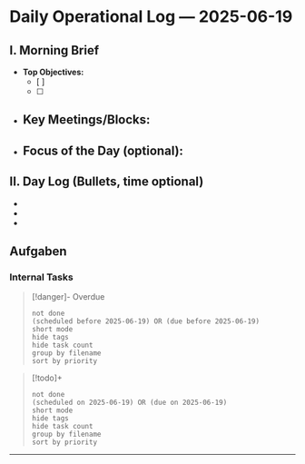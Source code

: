 
# Daily Operational Log — 2025-06-19

## I. Morning Brief

- **Top Objectives:**
  - [ ]
  - [ ]
- **Key Meetings/Blocks:**
  -
- **Focus of the Day (optional):**
  -

## II. Day Log (Bullets, time optional)

-
-
-

## Aufgaben

### Internal Tasks

> [!danger]- Overdue
>```tasks
>not done
>(scheduled before 2025-06-19) OR (due before 2025-06-19)
>short mode
>hide tags
>hide task count
>group by filename
>sort by priority
>```

> [!todo]+
>```tasks
>not done
>(scheduled on 2025-06-19) OR (due on 2025-06-19)
>short mode
>hide tags
>hide task count
>group by filename
>sort by priority
>```

---
